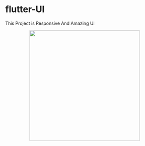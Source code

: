 # flutter-UI
This Project is Responsive And Amazing UI 

<p align="center">
  <img src="2021_10_20_12_31_56.gif" width="350" />
</p>
